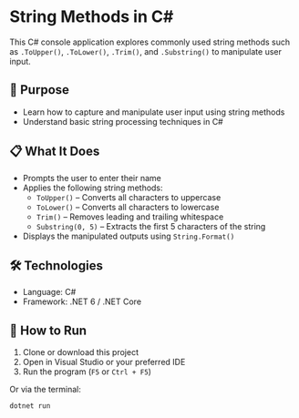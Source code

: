 # String Methods in C#

This C# console application explores commonly used string methods such as `.ToUpper()`, `.ToLower()`, `.Trim()`, and `.Substring()` to manipulate user input.

## 🧠 Purpose

- Learn how to capture and manipulate user input using string methods
- Understand basic string processing techniques in C#

## 📋 What It Does

- Prompts the user to enter their name
- Applies the following string methods:
  - `ToUpper()` – Converts all characters to uppercase
  - `ToLower()` – Converts all characters to lowercase
  - `Trim()` – Removes leading and trailing whitespace
  - `Substring(0, 5)` – Extracts the first 5 characters of the string
- Displays the manipulated outputs using `String.Format()`

## 🛠️ Technologies

- Language: C#
- Framework: .NET 6 / .NET Core

## 🚀 How to Run

1. Clone or download this project
2. Open in Visual Studio or your preferred IDE
3. Run the program (`F5` or `Ctrl + F5`)

Or via the terminal:

```bash
dotnet run
